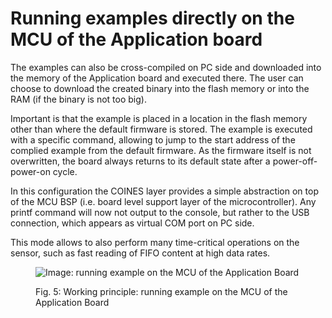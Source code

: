# Running examples directly on the MCU of the Application board

The examples can also be cross-compiled on PC side and downloaded into the memory of the Application board and executed there.
The user can choose to download the created binary into the flash memory or into the RAM (if the binary is not too big).

Important is that the example is placed in a location in the flash memory other than where the default firmware is stored.
The example is executed with a specific command, allowing to jump to the start address of the complied example from the default firmware.
As the firmware itself is not overwritten, the board always returns to its default state after a power-off-power-on cycle.

In this configuration the COINES layer provides a simple abstraction on top of the MCU BSP (i.e. board level support layer of the microcontroller).
Any printf command will now not output to the console, but rather to the USB connection, which appears as virtual COM port on PC side.

This mode allows to also perform many time-critical operations on the sensor, such as fast reading of FIFO content at high data rates.




<figure markdown>

  ![Image: running example on the MCU of the Application Board](working_princpile_run_on_mcu.drawio)
  <figcaption>Fig. 5: Working principle: running example on the MCU of the Application Board</figcaption>
</figure>